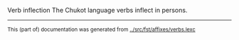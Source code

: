 Verb inflection
The Chukot language verbs inflect in persons.



* * *
<small>This (part of) documentation was generated from [../src/fst/affixes/verbs.lexc](http://github.com/giellalt/lang-ckt/blob/main/../src/fst/affixes/verbs.lexc)</small>